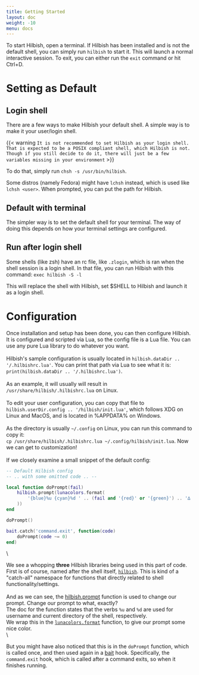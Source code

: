 ```yaml
---
title: Getting Started
layout: doc
weight: -10
menu: docs
---
```


To start Hilbish, open a terminal. If Hilbish has been installed and is not the
default shell, you can simply run `hilbish` to start it. This will launch
a normal interactive session.
To exit, you can either run the `exit` command or hit Ctrl+D.

# Setting as Default

## Login shell

There are a few ways to make Hilbish your default shell. A simple way is 
to make it your user/login shell.

{{< warning `It is not recommended to set Hilbish as your login shell. That
is expected to be a POSIX compliant shell, which Hilbish is not. Though if
you still decide to do it, there will just be a few variables missing in
your environment` >}}

To do that, simply run `chsh -s /usr/bin/hilbish`.

Some distros (namely Fedora) might have `lchsh` instead, which is used like `lchsh <user>`.
When prompted, you can put the path for Hilbish.

## Default with terminal

The simpler way is to set the default shell for your terminal. The way of 
doing this depends on how your terminal settings are configured.

## Run after login shell

Some shells (like zsh) have an rc file, like `.zlogin`, which is ran when the shell session
is a login shell. In that file, you can run Hilbish with this command: `exec hilbish -S -l`

This will replace the shell with Hilbish, set $SHELL to Hilbish and launch it as a login shell.

# Configuration

Once installation and setup has been done, you can then configure Hilbish.
It is configured and scripted via Lua, so the config file is a Lua file.
You can use any pure Lua library to do whatever you want.\
 \
Hilbish's sample configuration is usually located in `hilbish.dataDir .. '/.hilbishrc.lua'`.
You can print that path via Lua to see what it is: `print(hilbish.dataDir .. '/.hilbishrc.lua')`.\
 \
As an example, it will usually will result in `/usr/share/hilbish/.hilbishrc.lua` on Linux.\
 \
To edit your user configuration, you can copy that file to `hilbish.userDir.config .. '/hilbish/init.lua'`, which follows XDG on Linux and MacOS, and is located in %APPDATA% on Windows.\
 \
As the directory is usually `~/.config` on Linux, you can run this command to copy it:  
`cp /usr/share/hilbish/.hilbishrc.lua ~/.config/hilbish/init.lua`. Now we can get to customization!\
 \
If we closely examine a small snippet of the default config:

```lua
-- Default Hilbish config
-- .. with some omitted code .. --

local function doPrompt(fail)
	hilbish.prompt(lunacolors.format(
		'{blue}%u {cyan}%d ' .. (fail and '{red}' or '{green}') .. '∆ '
	))
end

doPrompt()

bait.catch('command.exit', function(code)
	doPrompt(code ~= 0)
end)
```
\
 
We see a whopping **three** Hilbish libraries being used in this part of code.
First is of course, named after the shell itself, [`hilbish`](../api/hilbish). This is kind of a
"catch-all" namespace for functions that directly related to shell functionality/settings.\
 \
And as we can see, the [hilbish.prompt](../api/hilbish/#prompt) function is used
to change our prompt. Change our prompt to what, exactly?\
The doc for the function states that the verbs `%u` and `%d` are used for username and current directory of the shell, respectively.\
We wrap this in the [`lunacolors.format`](../lunacolors) function, to give
our prompt some nice color.\
 \
 
But you might have also noticed that this is in the `doPrompt` function, which is called once,
and then used again in a [bait](../api/bait) hook. Specifically, the `command.exit` hook,
which is called after a command exits, so when it finishes running.
